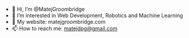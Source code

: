 - 👋 Hi, I’m @MatejGroombridge
- 👀 I’m interested in Web Development, Robotics and Machine Learning
- 🌱 My website: matejgroombridge.com
- 📫 How to reach me: matejdpg@gmail.com
